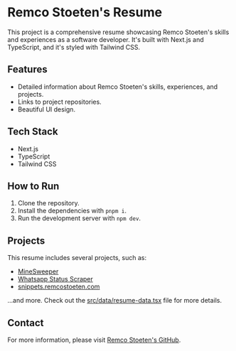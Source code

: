 # Remco Stoeten's Resume

This project is a comprehensive resume showcasing Remco Stoeten's skills and experiences as a software developer. It's built with Next.js and TypeScript, and it's styled with Tailwind CSS.

## Features

- Detailed information about Remco Stoeten's skills, experiences, and projects.
- Links to project repositories.
- Beautiful UI design.

## Tech Stack

- Next.js
- TypeScript
- Tailwind CSS

## How to Run

1. Clone the repository.
2. Install the dependencies with `pnpm i`.
3. Run the development server with `npm dev`.

## Projects

This resume includes several projects, such as:

- [MineSweeper](https://github.com/remcostoeten/minesweeper)
- [Whatsapp Status Scraper](https://github.com/remcostoeten/personal-platform/blob/master/pages/api/status/index.ts)
- [snippets.remcostoeten.com](https://github.com/remcostoeten/snippets.remcostoeten)

...and more. Check out the [src/data/resume-data.tsx](src/data/resume-data.tsx) file for more details.

## Contact

For more information, please visit [Remco Stoeten's GitHub](https://github.com/remcostoeten).